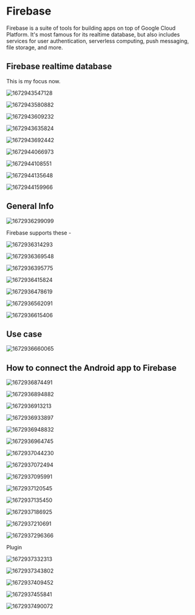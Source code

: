 # Firebase

<!-- https://www.youtube.com/watch?v=zEWMa-yJQmg&list=PLIivdWyY5sqJOQJCXW_aYEqwfyi6bu1gC&index=8 -->

Firebase is a suite of tools for building apps on top of Google Cloud Platform. It's most famous for its realtime database, but also includes services for user authentication, serverless computing, push messaging, file storage, and more.

## Firebase realtime database

This is my focus now.

![1672943547128](image/GCP_Firebase/1672943547128.png)

![1672943580882](image/GCP_Firebase/1672943580882.png)

![1672943609232](image/GCP_Firebase/1672943609232.png)

![1672943635824](image/GCP_Firebase/1672943635824.png)

![1672943692442](image/GCP_Firebase/1672943692442.png)

![1672944066973](image/GCP_Firebase/1672944066973.png)

![1672944108551](image/GCP_Firebase/1672944108551.png)

![1672944135648](image/GCP_Firebase/1672944135648.png)

![1672944159966](image/GCP_Firebase/1672944159966.png)

## General Info

![1672936299099](image/GCP_Firebase/1672936299099.png)

Firebase supports these -

![1672936314293](image/GCP_Firebase/1672936314293.png)

![1672936369548](image/GCP_Firebase/1672936369548.png)

![1672936395775](image/GCP_Firebase/1672936395775.png)

![1672936415824](image/GCP_Firebase/1672936415824.png)

![1672936478619](image/GCP_Firebase/1672936478619.png)

![1672936562091](image/GCP_Firebase/1672936562091.png)

![1672936615406](image/GCP_Firebase/1672936615406.png)

## Use case

![1672936660065](image/GCP_Firebase/1672936660065.png)

## How to connect the Android app to Firebase

![1672936874491](image/GCP_Firebase/1672936874491.png)

![1672936894882](image/GCP_Firebase/1672936894882.png)

![1672936913213](image/GCP_Firebase/1672936913213.png)

![1672936933897](image/GCP_Firebase/1672936933897.png)

![1672936948832](image/GCP_Firebase/1672936948832.png)

![1672936964745](image/GCP_Firebase/1672936964745.png)

![1672937044230](image/GCP_Firebase/1672937044230.png)

![1672937072494](image/GCP_Firebase/1672937072494.png)

![1672937095991](image/GCP_Firebase/1672937095991.png)

![1672937120545](image/GCP_Firebase/1672937120545.png)

![1672937135450](image/GCP_Firebase/1672937135450.png)

![1672937186925](image/GCP_Firebase/1672937186925.png)

![1672937210691](image/GCP_Firebase/1672937210691.png)

![1672937296366](image/GCP_Firebase/1672937296366.png)

Plugin

![1672937332313](image/GCP_Firebase/1672937332313.png)

![1672937343802](image/GCP_Firebase/1672937343802.png)

![1672937409452](image/GCP_Firebase/1672937409452.png)

![1672937455841](image/GCP_Firebase/1672937455841.png)

![1672937490072](image/GCP_Firebase/1672937490072.png)
